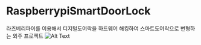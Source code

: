 # RaspberrypiSmartDoorLock
라즈베리파이를 이용해서 디지털도어락을 하드웨어 해킹하여 스마트도어락으로 변형하는  외주 프로젝트
![Alt Text](https://github.com/neltica/RaspberrypiSmartDoorLock/Readme_Image/GPIO_Pi2.jpg)
